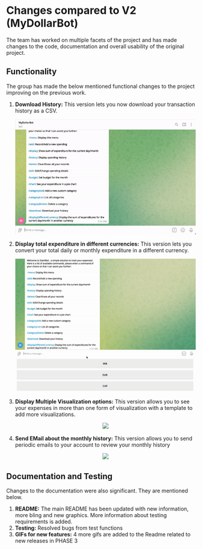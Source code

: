 # Changes compared to V2 (MyDollarBot)

The team has worked on multiple facets of the project and has made changes to the code, documentation and overall usability of the original project.

## Functionality
The group has made the below mentioned functional changes to the project improving on the previous work.
1. **Download History:** This version lets you now download your transaction history as a CSV. <br> <p align="center"><img width="700" src="./workflows/download.gif"></p>

2. **Display total expenditure in different currencies:** This version lets you convert your total daily or monthly expenditure in a different currency.
<br> <p align="center"><img width="700" src="./workflows/currencyWorking.gif"></p>

3. **Display Multiple Visualization options:** This version allows you to see your expenses in more than one form of visualization with a template to add more visualizations.
<br> <p align="center"><img width="700" src="./workflows/multipleVisualizations.gif"></p>

4. **Send EMail about the monthly history:** This version allows you to send periodic emails to your account to review your monthly history
<br> <p align="center"><img width="700" src="./workflows/email.gif"></p>

## Documentation and Testing
Changes to the documentation were also significant. They are mentioned below.
1. **README:** The main README has been updated with new information, more bling and new graphics. More information about testing requirements is added.
2. **Testing:** Resolved bugs from test functions
3. **GIFs for new features:** 4 more gifs are added to the Readme related to new releases in PHASE 3
